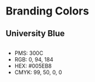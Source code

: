 # Branding Colors

## University Blue 
<a href='#'><img valign='middle' alt='' src='https://readme-swatches.vercel.app/005EB8?style=circle'/></a> 
* PMS: 300C
* RGB: 0, 94, 184
* HEX: #005EB8
* CMYK: 99, 50, 0, 0
